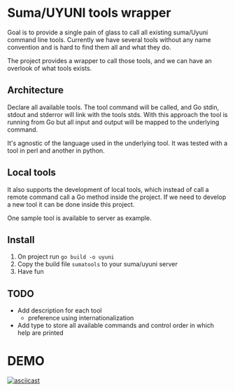 # Suma/UYUNI tools wrapper

Goal is to provide a single pain of glass to call all existing suma/Uyuni command line tools.
Currently we have several tools without any name convention and is hard to find them all and what they do.

The project provides a wrapper to call those tools, and we can have an overlook of what tools exists.

## Architecture

Declare all available tools.
The tool command will be called, and Go stdin, stdout and stderror will link with the tools stds.
With this approach the tool is running from Go but all input and output will be mapped to the underlying command.

It's agnostic of the language used in the underlying tool. It was tested with a tool in perl and another in python.

## Local tools

It also supports the development of local tools, which instead of call a remote command call a Go method inside the project.
If we need to develop a new tool it can be done inside this project.

One sample tool is available to server as example.

## Install

1. On project run `go build -o uyuni`
2. Copy the build file `sumatools` to your suma/uyuni server
3. Have fun

## TODO
- Add description for each tool
    - preference using internationalization
- Add type to store all available commands and control order in which help are printed

# DEMO

[![asciicast](https://asciinema.org/a/SrgBVVvoQUklbbbVSbGE3vtod.svg)](https://asciinema.org/a/SrgBVVvoQUklbbbVSbGE3vtod)